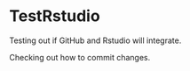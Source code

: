 # TestRstudio
Testing out if GitHub and Rstudio will integrate.

Checking out how to commit changes.
